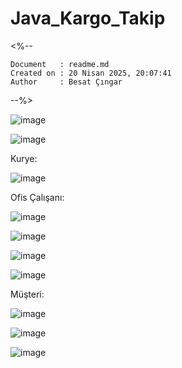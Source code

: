 # Java_Kargo_Takip
<%--

    Document   : readme.md
    Created on : 20 Nisan 2025, 20:07:41
    Author     : Besat Çıngar
    
--%>


![image](https://github.com/user-attachments/assets/0d02ce09-ce83-444a-95b8-bea8db02a679)


![image](https://github.com/user-attachments/assets/6d4b40c2-69ad-414f-9df0-ced05cb4da09)



Kurye:

![image](https://github.com/user-attachments/assets/04444a46-ff89-4abb-9aab-0c65fbfb79b3)


Ofis Çalışanı:

![image](https://github.com/user-attachments/assets/669373ad-6d3c-4ed0-a613-f0af93b5b0b8)

![image](https://github.com/user-attachments/assets/e8e4d02e-156a-4442-8a6f-4672566ae192)

![image](https://github.com/user-attachments/assets/f7e100ea-dfd1-4ed4-931a-f000c400ad4f)

![image](https://github.com/user-attachments/assets/bd4abb16-2e71-4519-abf4-d952ff8bb626)


Müşteri:

![image](https://github.com/user-attachments/assets/38285b43-de18-465f-b853-cc1206dbafea)

![image](https://github.com/user-attachments/assets/0bb7e482-02d0-4bd9-b78d-4a417c3f864c)

![image](https://github.com/user-attachments/assets/f00451ca-f33e-43c8-afb2-64ea7cd45590)

